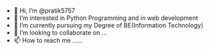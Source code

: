 - 👋 Hi, I’m @pratik5757
- 👀 I’m interested in Python Programming and in web development
- 🌱 I’m currently pursuing my Degree of BE(Information Technology)
- 💞️ I’m looking to collaborate on ...
- 📫 How to reach me ......

<!---
pratik5757/pratik5757 is a ✨ special ✨ repository because its `README.md` (this file) appears on your GitHub profile.
You can click the Preview link to take a look at your changes...
--->
